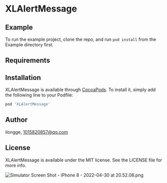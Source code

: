 # XLAlertMessage

## Example

To run the example project, clone the repo, and run `pod install` from the Example directory first.

## Requirements

## Installation

XLAlertMessage is available through [CocoaPods](https://cocoapods.org). To install
it, simply add the following line to your Podfile:

```ruby
pod 'XLAlertMessage'
```

## Author

ilongge, 1015820857@qq.com

## License

XLAlertMessage is available under the MIT license. See the LICENSE file for more info.

![Simulator Screen Shot - iPhone 8 - 2022-04-30 at 20.52.08.png](https://s2.loli.net/2022/04/30/uwEeh7dibJ5Q3Op.png)

